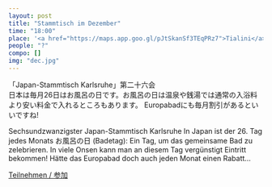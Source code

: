 ```yaml
---
layout: post
title: "Stammtisch im Dezember"
time: "18:00"
place: '<a href="https://maps.app.goo.gl/pJtSkanSf3TEqPRz7">Tialini</a>'
people: "?"
compo: []
img: "dec.jpg"
---
```



「Japan-Stammtisch Karlsruhe」第二十六会  
日本は毎月26日はお風呂の日です。お風呂の日は温泉や銭湯では通常の入浴料より安い料金で入れるところもあります。
Europabadにも毎月割引があるといいですね!

Sechsundzwanzigster Japan-Stammtisch Karlsruhe
In Japan ist der 26. Tag jedes Monats お風呂の日 (Badetag): Ein Tag, um das gemeinsame Bad zu zelebrieren.
In viele Onsen kann man an diesem Tag vergünstigt Eintritt bekommen! Hätte das Europabad doch auch jeden Monat einen Rabatt...

[Teilnehmen / 参加](https://nuudel.digitalcourage.de/UnCufSH2xXRZNayW)
